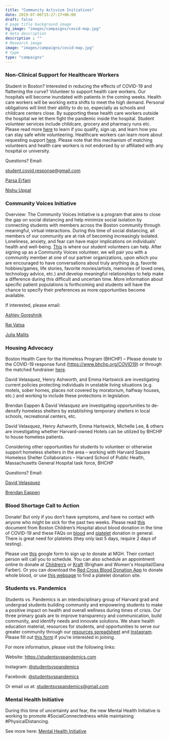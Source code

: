 ```yaml
---
title: "Community Activism Initiatives"
date: 2019-07-06T15:27:17+06:00
draft: false
# page title background image
bg_image: "images/campaigns/covid-map.jpg"
# meta description
description : ""
# Research image
image: "images/campaigns/covid-map.jpg"
# type
type: "campaigns"
---
```


### Non-Clinical Support for Healthcare Workers

Student in Boston? Interested in reducing the effects of COVID-19 and flattening the curve? Volunteer to support health care workers. Our hospitals will become inundated with patients in the coming weeks. Health care workers will be working extra shifts to meet the high demand. Personal obligations will limit their ability to do so, especially as schools and childcare centers close. By supporting these health care workers outside the hospital we let them fight the pandemic inside the hospital. Student volunteer services include childcare, grocery and pharmacy runs etc. Please read more [here](https://docs.google.com/forms/d/1UiHsHiyT2u7yRh2g1CWHFuxtE0aCKADNR8BXaX9WsnM/viewform?edit_requested=true) to learn if you qualify, sign up, and learn how you can stay safe while volunteering. Healthcare workers can learn more about requesting support [here](https://forms.gle/sxLQRmPvrLbZHcV2A). Please note that this mechanism of matching volunteers and health care workers is not endorsed by or affiliated with any hospital or university.

Questions? Email:

student.covid.response@gmail.com

[Parsa Erfani](mailto:parsa_erfani@hms.harvard.edu)

[Nishu Uppal](mailto:nishant_uppal@hms.harvard.edu)
 
### Community Voices Initiative

Overview: The Community Voices Initiative is a program that aims to close the gap on social distancing and help minimize social isolation by connecting students with members across the Boston community through meaningful, virtual interactions. During this time of social distancing, all members of our community are at risk of becoming increasingly isolated. Loneliness, anxiety, and fear can have major implications on individuals' health and well-being. [This](https://docs.google.com/forms/d/e/1FAIpQLSelLJMBQo2YNAKeCCmXjJ_QAwwUO6BLVf9AE6FKfWudBfY3sQ/viewform) is where our student volunteers can help. After signing up as a Community Voices volunteer, we will pair you with a community member at one of our partner organizations, upon which you are encouraged to have conversations about truly anything (e.g. favorite hobbies/games, life stories, favorite movies/artists, memories of loved ones, technology advice, etc.) and develop meaningful relationships to help make a difference during this difficult and uncertain time. More information about specific patient populations is forthcoming and students will have the chance to specify their preferences as more opportunities become available.

If interested, please email: 

[Ashley Goreshnik](mailto:Ashley_Goreshnik@hms.harvard.edu)

[Raj Vatsa](mailto:Rajet_Vatsa@hms.harvard.edu)

[Julia Malits](mailto:Julia_Malits@hms.harvard.edu)
 
### Housing Advocacy

Boston Health Care for the Homeless Program (BHCHP) – Please donate to the COVID-19 response fund (https://www.bhchp.org/COVID19) or through the matched fundraiser [here](https://charity.gofundme.com/o/en/campaign/boston-health-care-for-the-homeless-program-covid-19-response/brendaneappen?utm_campaign=oc&utm_medium=facebook&utm_source=crowdrise&fbclid=IwAR3L4KEQazB4zCf2W23EBzfeJvowf0rlZ0jAsmeNQJ3eBC8fYu-rFg3NaR8). 

David Velasquez, Henry Ashworth, and Emma Hartswick are investigating current policies protecting individuals in unstable living situations (e.g. motels, sober homes, places not covered by moratorium, halfway houses, etc.) and working to include these protections in legislation.

Brendan Eappen & David Velasquez are investigating opportunities to de-densify homeless shelters by establishing temporary shelters in local schools, recreational centers, etc.

David Velasquez, Henry Ashworth, Emma Hartswick, Michelle Lee, & others are investigating whether Harvard-owned Hotels can be utilized by BHCHP to house homeless patients.

Considering other opportunities for students to volunteer or otherwise support homeless shelters in the area – working with Harvard Square Homeless Shelter
Collaborators – Harvard School of Public Health, Massachusetts General Hospital task force, BHCHP
 
Questions? Email:

[David Velasquez](mailto:david_velasquez@hms.harvard.edu)

[Brendan Eappen](mailto:brendan_eappen@hms.harvard.edu)

### Blood Shortage Call to Action

Donate! But only if you don’t have symptoms, and have no contact with anyone who might be sick for the past two weeks. Please read [this](https://urldefense.proofpoint.com/v2/url?u=https-3A__www.childrenshospital.org_-2D_media_Ways-2Dto-2DHelp_Donate-2DBlood_covid-2D19-2Dblood-2Ddonor-2Dnotice-2D031720.ashx-3Fla-3Den-26hash-3DE86143AB62DE39EAE569A54FA803721EC5FEF22B&d=DwMFaQ&c=WO-RGvefibhHBZq3fL85hQ&r=D-_0TD7UKXJzfNWWi8GzoEscfxuYxdV9NXJFB7ukMy8&m=BAsSHAMfDeKshoE2ediDshnx4XYcsUnspmlB4JpB4pc&s=j4HzMxkRxYapOzSNEG-Wrihu6jEvjfnBGfLT7wXqjSk&e=) document from Boston Children’s Hospital about blood donation in the time of COVID-19 and these FAQs on [blood](https://urldefense.proofpoint.com/v2/url?u=https-3A__drive.google.com_file_d_1EpVkzqabL3DHIsnexFrb05z1gaA4lgj-5F_view-3Fusp-3Dsharing&d=DwMFaQ&c=WO-RGvefibhHBZq3fL85hQ&r=D-_0TD7UKXJzfNWWi8GzoEscfxuYxdV9NXJFB7ukMy8&m=BAsSHAMfDeKshoE2ediDshnx4XYcsUnspmlB4JpB4pc&s=6aJWZVEJNe8aWALotJ8h89zBw1tvQbXV13rOE6ufnpE&e=) and [platelet](https://urldefense.proofpoint.com/v2/url?u=https-3A__drive.google.com_open-3Fid-3D1xjm6d6I4GbF-5FL-2DnuWEK0hN34uSw8MWSv&d=DwMFaQ&c=WO-RGvefibhHBZq3fL85hQ&r=D-_0TD7UKXJzfNWWi8GzoEscfxuYxdV9NXJFB7ukMy8&m=BAsSHAMfDeKshoE2ediDshnx4XYcsUnspmlB4JpB4pc&s=hX70jzt0aIW9lwfpNXeZd2GnVx8dNLW_1vM2fRa8WuY&e=) donation in general. There is great need for platelets (they only last 5 days, require 2 days of testing).

Please use [this](https://urldefense.proofpoint.com/v2/url?u=https-3A__docs.google.com_forms_d_e_1FAIpQLSfEP9mBJ2oyIFL6nYf0NY1OAVwD-2D2rGPrHprXhghdbNLMcq1g_viewform&d=DwMFaQ&c=WO-RGvefibhHBZq3fL85hQ&r=D-_0TD7UKXJzfNWWi8GzoEscfxuYxdV9NXJFB7ukMy8&m=BAsSHAMfDeKshoE2ediDshnx4XYcsUnspmlB4JpB4pc&s=COtJDuB_eDLh1PSXQZhpQWBCVB8yea3yQLKZjV4Ox0w&e=) google form to sign up to donate at MGH. Their contact person will call you to schedule. You can also schedule an appointment online to donate at [Children’s](https://urldefense.proofpoint.com/v2/url?u=https-3A__www.halfpints.childrenshospital.org_&d=DwMFaQ&c=WO-RGvefibhHBZq3fL85hQ&r=D-_0TD7UKXJzfNWWi8GzoEscfxuYxdV9NXJFB7ukMy8&m=BAsSHAMfDeKshoE2ediDshnx4XYcsUnspmlB4JpB4pc&s=tgrySa9gJKXGoSQWRXFgckjGt46FPDkw1VWsXYcoqkU&e=) or [Kraft](https://urldefense.proofpoint.com/v2/url?u=https-3A__donor.kraftfamilyblooddonorcenter.org_donor_auth_signin&d=DwMFaQ&c=WO-RGvefibhHBZq3fL85hQ&r=D-_0TD7UKXJzfNWWi8GzoEscfxuYxdV9NXJFB7ukMy8&m=BAsSHAMfDeKshoE2ediDshnx4XYcsUnspmlB4JpB4pc&s=UHRyrIKUiA59voSpen4l4UWdx4rdOxFRFPqCLoxj9CE&e=) (Brigham and Women's Hospital/Dana Farber). Or you can download the [Red Cross Blood Donation App](https://urldefense.proofpoint.com/v2/url?u=https-3A__www.redcrossblood.org_blood-2Ddonor-2Dapp.html&d=DwMFaQ&c=WO-RGvefibhHBZq3fL85hQ&r=D-_0TD7UKXJzfNWWi8GzoEscfxuYxdV9NXJFB7ukMy8&m=BAsSHAMfDeKshoE2ediDshnx4XYcsUnspmlB4JpB4pc&s=Zx3tfgq2vI_ClG2E-NwoPTvyqMHI-rO49wH0_51DqHg&e=) to donate whole blood, or use [this webpage](https://urldefense.proofpoint.com/v2/url?u=https-3A__www.redcrossblood.org_give.html_drive-2Dresults-3Fdt-3DPL-26zipSponsor-3D02139&d=DwMFaQ&c=WO-RGvefibhHBZq3fL85hQ&r=D-_0TD7UKXJzfNWWi8GzoEscfxuYxdV9NXJFB7ukMy8&m=BAsSHAMfDeKshoE2ediDshnx4XYcsUnspmlB4JpB4pc&s=Agmv2EsV3W2-LmsAzQ6zxqK6KJMpm1q8NZlBTLJiCzs&e=) to find a platelet donation site.

### Students vs. Pandemics

Students vs. Pandemics is an interdisciplinary group of Harvard grad and undergrad students building community and empowering students to make a positive impact on health and overall wellness during times of crisis. Our three primary goals are to improve transparency and communication, build community, and identify needs and innovate solutions. We share health education material, resources for students, and opportunities to serve our greater community through our [resources spreadsheet](https://docs.google.com/spreadsheets/d/1dTerz_XiSYghoEMn01biDnqqBM_pQIa3S8o-BhEKy-s/edit#gid=531738015) and [Instagram](https://www.instagram.com/studentsvspandemics/). Please fill out [this form](https://docs.google.com/forms/d/e/1FAIpQLSc9_Hs0zFv-9EBRfH0IhvsamLzPTeAyBy8NflcfV2G17vtz0Q/viewform?usp=sf_link) if you’re interested in joining.

For more information, please visit the following links:

Website: https://studentsvspandemics.com

Instagram: [@studentsvspandemics](https://www.instagram.com/studentsvspandemics/)

Facebook: [@studentsvspandemics](https://facebook.com/studentsvspandemics)

Or email us at: studentsvspandemics@gmail.com

### Mental Health Initiative

During this time of uncertainty and fear, the new Mental Health Initiative is working to promote #SocialConnectedness while maintaining #PhysicalDistancing.

See more here: [Mental Health Initiative](/campaigns/mental-health-initiative/)